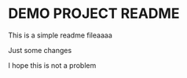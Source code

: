 # DEMO PROJECT README

This is a simple readme fileaaaa

Just some changes

I hope this is not a problem